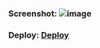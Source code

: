 
### **Screenshot:** ![image](https://github.com/ExIxIxS/ExIxIxS/assets/106703414/c7c4ee76-d64c-4406-be78-6bfc7149fff5)
### **Deploy:** [Deploy](https://exixixs.github.io/notes_board/)


